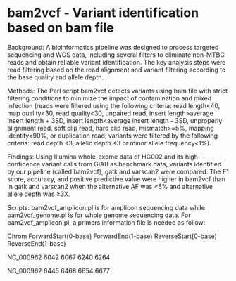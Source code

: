 # bam2vcf - Variant identification based on bam file

Background:
A bioinformatics pipeline was designed to process targeted sequencing and WGS data, including several filters to eliminate non-MTBC reads and obtain reliable variant identification. The key analysis steps were read filtering based on the read alignment and variant filtering according to the base quality and allele depth.

Methods:
The Perl script bam2vcf detects variants using bam file with strict filtering conditions to minimize the impact of contamination and mixed infection (reads were filtered using the following criteria: read length<40, map quality<30, read quality<30, unpaired read, insert length>average insert length + 3SD, insert length<average insert length - 3SD, unproperly alignment read, soft clip read, hard clip read, mismatch>=5%, mapping identity<90%, or duplication read; variants were filtered by the following criteria: read depth <3, allelic depth <3 or minor allele frequency<1%).

Findings:
Using Illumina whole-exome data of HG002 and its high-confidence variant calls from GIAB as benchmark data, variants identified by our pipeline (called bam2vcf), gatk and varscan2 were compared. The F1 score, accuracy, and positive predictive value were higher in bam2vcf than in gatk and varscan2 when the alternative AF was ≥5% and alternative allele depth was ≥3X. 

Scripts:
bam2vcf_amplicon.pl is for amplicon sequencing data while bam2vcf_genome.pl is for whole genome sequencing data. For bam2vcf_amplicon.pl, a primers information file is needed as follow:

Chrom	ForwardStart(0-base)	ForwardEnd(1-base)	ReverseStart(0-base)	ReverseEnd(1-base)

NC_000962	6042	6067	6240	6264

NC_000962	6445	6468	6654	6677
